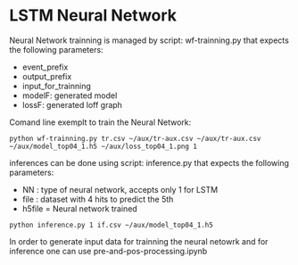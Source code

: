 # LSTM Neural Network

Neural Network trainning is managed by script: wf-trainning.py that expects the following parameters:

* event_prefix
* output_prefix
* input_for_trainning
* modelF: generated model  
* lossF:  generated loff graph

Comand line exemplt to train the Neural Network:

```
python wf-trainning.py tr.csv ~/aux/tr-aux.csv ~/aux/tr-aux.csv ~/aux/model_top04_1.h5 ~/aux/loss_top04_1.png 1
```

inferences can be done using script: inference.py that expects the following parameters:

* NN  : type of neural network, accepts only 1 for LSTM
* file : dataset with 4 hits to predict the 5th
* h5file = Neural network trained

```
python inference.py 1 if.csv ~/aux/model_top04_1.h5
```

In order to generate input data for trainning the neural netowrk and for inference one can use pre-and-pos-processing.ipynb
